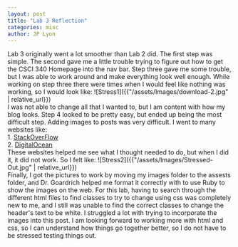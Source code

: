 ```yaml
---
layout: post
title: "Lab 3 Reflection"
categories: misc
author: JP Lyon
---
```


Lab 3 originally went a lot smoother than Lab 2 did. The first step was simple. The second gave me a little trouble trying to figure out how to get the CSCI 340 Homepage into the nav bar. Step three gave me some trouble, but I was able to work around and make everything look well enough. While working on step three there were times when I would feel like nothing was working, so I would look like: ![Stress1]({{"/assets/Images/download-2.jpg" | relative_url}})  
I was not able to change all that I wanted to, but I am content with how my blog looks. Step 4 looked to be pretty easy, but ended up being the most difficult step. Adding images to posts was very difficult. I went to many websites like:  
    1. [StackOverFlow](https://stackoverflow.com/questions/40197197/jekyll-how-to-display-an-image-in-a-post)  
    2. [DigitalOcean](https://www.digitalocean.com/community/tutorials/markdown-markdown-images)  
These websites helped me see what I thought needed to do, but when I did it, it did not work. So I felt like: ![Stress2]({{"/assets/Images/Stressed-Out.jpg" | relative_url}})  
Finally, I got the pictures to work by moving my images folder to the assests folder, and Dr. Goardrich helped me format it correctly with to use Ruby to show the images on the web. For this lab, having to search through the different html files to find classes to try to change using css was completely new to me, and I still was unable to find the correct classes to change the header's text to be white. I struggled a lot with trying to incorporate the images into this post. I am looking forward to working more with html and css, so I can understand how things go together better, so I do not have to be stressed testing things out.
